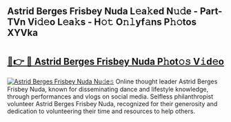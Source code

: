 ## Astrid Berges Frisbey Nuda L𝚎a𝚔ed N𝚞𝚍e - Part-TVn Vi𝚍𝚎o L𝚎a𝚔s - H𝚘𝚝 O𝚗𝚕yf𝚊ns P𝚑𝚘tos XYVka

# <h2><a href="http://kfeajz.oniu.top/?m=Astrid+Berges+Frisbey+Nuda">🔗👉 🔴 Astrid Berges Frisbey Nuda P𝚑ot𝚘𝚜 V𝚒d𝚎o</a></h2>

[![Astrid Berges Frisbey Nuda Nu𝚍e𝚜](https://i.imgur.com/0qMVB7G.gif)](http://kfeajz.oniu.top/?m=Astrid+Berges+Frisbey+Nuda)
Online thought leader Astrid Berges Frisbey Nuda, known for disseminating dance and lifestyle knowledge, through performances and vlogs on social media. Selfless philanthropist volunteer Astrid Berges Frisbey Nuda, recognized for their generosity and dedication to volunteering their time and resources to help others.  
